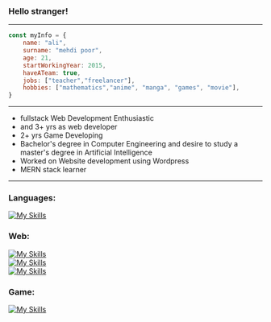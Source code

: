 ### Hello stranger!
_________________________________________________________________________________________________________________________________________________________________________

```javascript
const myInfo = {
    name: "ali",
    surname: "mehdi poor",
    age: 21,
    startWorkingYear: 2015,
    haveATeam: true,
    jobs: ["teacher","freelancer"],
    hobbies: ["mathematics","anime", "manga", "games", "movie"],
}
```

_________________________________________________________________________________________________________________________________________________________________________

- fullstack Web Development Enthusiastic
- and 3+ yrs as web developer
- 2+ yrs Game Developing
- Bachelor's degree in Computer Engineering and desire to study a master's degree in Artificial Intelligence
- Worked on Website development using Wordpress
- MERN stack learner
_________________________________________________________________________________________________________________________________________________________________________

### Languages:

[![My Skills](https://skillicons.dev/icons?i=js,php,py,cs&theme=light)](https://github.com/wolferina)


### Web:
[![My Skills](https://skillicons.dev/icons?i=html,css,bootstrap,tailwind&theme=light)](https://github.com/wolferina) <br />
[![My Skills](https://skillicons.dev/icons?i=mongodb,express,react,nodejs,nextjs&theme=light)](https://github.com/wolferina) <br />
[![My Skills](https://skillicons.dev/icons?i=wordpress,mysql&theme=light)](https://github.com/wolferina) <br />

### Game:
[![My Skills](https://skillicons.dev/icons?i=unity,blender&theme=light)](https://github.com/wolferina)
